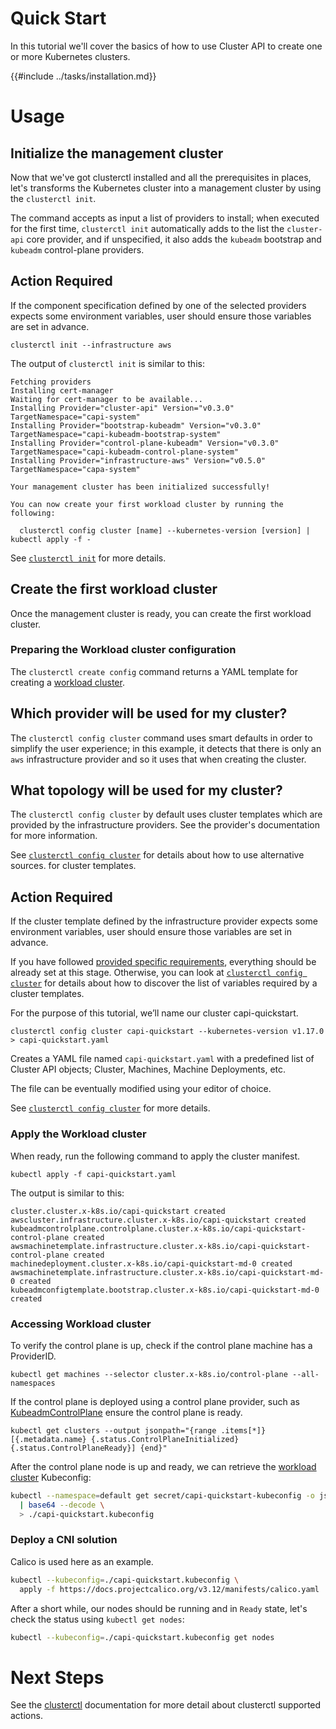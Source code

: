 # Quick Start

In this tutorial we'll cover the basics of how to use Cluster API to create one or more Kubernetes clusters.

{{#include ../tasks/installation.md}}

# Usage

## Initialize the management cluster

Now that we've got clusterctl installed and all the prerequisites in places, 
let's transforms the Kubernetes cluster into a management cluster by using the  `clusterctl init`. 

The command accepts as input a list of providers to install; when executed for the first time, `clusterctl init`
automatically adds to the list the `cluster-api` core provider, and if unspecified, it
also adds the `kubeadm` bootstrap and `kubeadm` control-plane providers.

<aside class="note warning">

<h1>Action Required</h1>

If the component specification defined by one of the selected providers expects some environment variables, user
should ensure those variables are set in advance.

</aside>

```shell
clusterctl init --infrastructure aws
```

The output of `clusterctl init` is similar to this:

```shell
Fetching providers
Installing cert-manager
Waiting for cert-manager to be available...
Installing Provider="cluster-api" Version="v0.3.0" TargetNamespace="capi-system"
Installing Provider="bootstrap-kubeadm" Version="v0.3.0" TargetNamespace="capi-kubeadm-bootstrap-system"
Installing Provider="control-plane-kubeadm" Version="v0.3.0" TargetNamespace="capi-kubeadm-control-plane-system"
Installing Provider="infrastructure-aws" Version="v0.5.0" TargetNamespace="capa-system"

Your management cluster has been initialized successfully!

You can now create your first workload cluster by running the following:

  clusterctl config cluster [name] --kubernetes-version [version] | kubectl apply -f -
```

See [`clusterctl init`](../clusterctl/commands/init.md) for more details.

## Create the first workload cluster

Once the management cluster is ready, you can create the first workload cluster.

### Preparing the Workload cluster configuration

The `clusterctl create config` command returns a YAML template for creating a [workload cluster].

<aside class="note">

<h1> Which provider will be used for my cluster? </h1>

The `clusterctl config cluster` command uses smart defaults in order to simplify the user experience; in this example,
it detects that there is only an `aws` infrastructure provider and so it uses that when creating the cluster.

</aside>


<aside class="note">

<h1> What topology will be used for my cluster? </h1>

The `clusterctl config cluster` by default uses cluster templates which are provided by the infrastructure providers.
See the provider's documentation for more information.

See [`clusterctl config cluster`](../clusterctl/commands/config-cluster.md) for details about how to use alternative sources.
for cluster templates.

</aside>

<aside class="note warning">

<h1>Action Required</h1>

If the cluster template defined by the infrastructure provider expects some environment variables, user
should ensure those variables are set in advance.

If you have followed [provided specific requirements](#provider-specific-prerequisites), everything should be already set
at this stage. Otherwise, you can look at [`clusterctl config cluster`](../clusterctl/commands/config-cluster.md) for details about how to discover the list of
variables required by a cluster templates.

</aside>

For the purpose of this tutorial, we’ll name our cluster capi-quickstart.

```
clusterctl config cluster capi-quickstart --kubernetes-version v1.17.0 > capi-quickstart.yaml
```

Creates a YAML file named `capi-quickstart.yaml` with a predefined list of Cluster API objects; Cluster, Machines,
Machine Deployments, etc.

The file can be eventually modified using your editor of choice.

See [`clusterctl config cluster`](../clusterctl/commands/config-cluster.md) for more details.
 
### Apply the Workload cluster

When ready, run the following command to apply the cluster manifest.

```
kubectl apply -f capi-quickstart.yaml
```

The output is similar to this:

```
cluster.cluster.x-k8s.io/capi-quickstart created
awscluster.infrastructure.cluster.x-k8s.io/capi-quickstart created
kubeadmcontrolplane.controlplane.cluster.x-k8s.io/capi-quickstart-control-plane created
awsmachinetemplate.infrastructure.cluster.x-k8s.io/capi-quickstart-control-plane created
machinedeployment.cluster.x-k8s.io/capi-quickstart-md-0 created
awsmachinetemplate.infrastructure.cluster.x-k8s.io/capi-quickstart-md-0 created
kubeadmconfigtemplate.bootstrap.cluster.x-k8s.io/capi-quickstart-md-0 created
```

### Accessing Workload cluster

To verify the control plane is up, check if the control plane machine
has a ProviderID.
```
kubectl get machines --selector cluster.x-k8s.io/control-plane --all-namespaces
```

If the control plane is deployed using a control plane provider, such as
[KubeadmControlPlane][control-plane-controller] ensure the control plane is
ready.
```
kubectl get clusters --output jsonpath="{range .items[*]} [{.metadata.name} {.status.ControlPlaneInitialized} {.status.ControlPlaneReady}] {end}"
```

After the control plane node is up and ready, we can retrieve the [workload cluster] Kubeconfig:

```bash
kubectl --namespace=default get secret/capi-quickstart-kubeconfig -o jsonpath={.data.value} \
  | base64 --decode \
  > ./capi-quickstart.kubeconfig
```

### Deploy a CNI solution

Calico is used here as an example.

```bash
kubectl --kubeconfig=./capi-quickstart.kubeconfig \
  apply -f https://docs.projectcalico.org/v3.12/manifests/calico.yaml
```

After a short while, our nodes should be running and in `Ready` state,
let's check the status using `kubectl get nodes`:

```bash
kubectl --kubeconfig=./capi-quickstart.kubeconfig get nodes
```

# Next Steps

See the [clusterctl](../clusterctl/overview.md) documentation for more detail about clusterctl supported actions.

<!-- links -->
[control-plane-controller]: ../developer/architecture/controllers/control-plane.md
[workload cluster]: ../reference/glossary.md#workload-cluster
